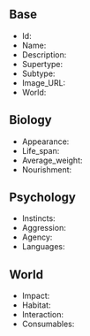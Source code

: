 ## Base
- <span class="text-field" data-tooltip="Text">Id</span>: 
- <span class="text-field" data-tooltip="Text">Name</span>: 
- <span class="text-field" data-tooltip="Text">Description</span>: 
- <span class="text-field" data-tooltip="Text">Supertype</span>: 
- <span class="text-field" data-tooltip="Text">Subtype</span>: 
- <span class="text-field" data-tooltip="Text">Image_URL</span>: 
- <span class="text-field" data-tooltip="Text">World</span>: 

## Biology
- <span class="text-field" data-tooltip="Text">Appearance</span>: 
- <span class="number-field" data-tooltip="Number, max: 0">Life_span</span>: 
- <span class="number-field" data-tooltip="Number, max: 0">Average_weight</span>: 
- <span class="multi-link-field" data-tooltip="Multi Species">Nourishment</span>: 

## Psychology
- <span class="text-field" data-tooltip="Text">Instincts</span>: 
- <span class="number-field" data-tooltip="Number, max: 100">Aggression</span>: 
- <span class="text-field" data-tooltip="Text">Agency</span>: 
- <span class="multi-link-field" data-tooltip="Multi Language">Languages</span>: 

## World
- <span class="text-field" data-tooltip="Text">Impact</span>: 
- <span class="multi-link-field" data-tooltip="Multi Location">Habitat</span>: 
- <span class="multi-link-field" data-tooltip="Multi Phenomenon">Interaction</span>: 
- <span class="multi-link-field" data-tooltip="Multi Construct">Consumables</span>: 

